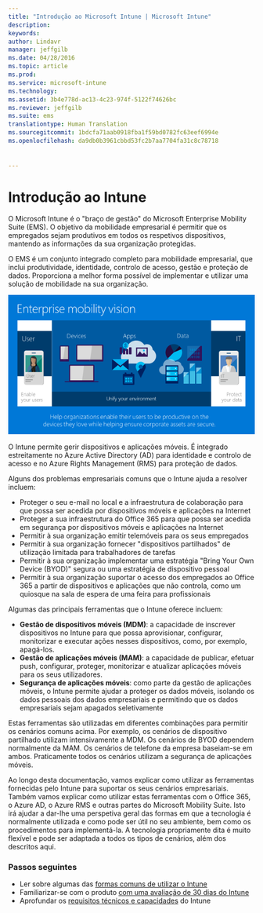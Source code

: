 ```yaml
---
title: "Introdução ao Microsoft Intune | Microsoft Intune"
description: 
keywords: 
author: Lindavr
manager: jeffgilb
ms.date: 04/28/2016
ms.topic: article
ms.prod: 
ms.service: microsoft-intune
ms.technology: 
ms.assetid: 3b4e778d-ac13-4c23-974f-5122f74626bc
ms.reviewer: jeffgilb
ms.suite: ems
translationtype: Human Translation
ms.sourcegitcommit: 1bdcfa71aab0918fba1f59bd0782fc63eef6994e
ms.openlocfilehash: da9db0b3961cbbd53fc2b7aa7704fa31c8c78718


---
```


# Introdução ao Intune
O Microsoft Intune é o "braço de gestão" do Microsoft Enterprise Mobility Suite (EMS). O objetivo da mobilidade empresarial é permitir que os empregados sejam produtivos em todos os respetivos dispositivos, mantendo as informações da sua organização protegidas.  

O EMS é um conjunto integrado completo para mobilidade empresarial, que inclui produtividade, identidade, controlo de acesso, gestão e proteção de dados. Proporciona a melhor forma possível de implementar e utilizar uma solução de mobilidade na sua organização.  

![Imagem da visão de mobilidade empresarial](..\media\em-vision.png)

O Intune permite gerir dispositivos e aplicações móveis. É integrado estreitamente no Azure Active Directory (AD) para identidade e controlo de acesso e no Azure Rights Management (RMS) para proteção de dados.  

Alguns dos problemas empresariais comuns que o Intune ajuda a resolver incluem:

* Proteger o seu e-mail no local e a infraestrutura de colaboração para que possa ser acedida por dispositivos móveis e aplicações na Internet
* Proteger a sua infraestrutura do Office 365 para que possa ser acedida em segurança por dispositivos móveis e aplicações na Internet
* Permitir à sua organização emitir telemóveis para os seus empregados
* Permitir à sua organização fornecer "dispositivos partilhados" de utilização limitada para trabalhadores de tarefas
* Permitir à sua organização implementar uma estratégia "Bring Your Own Device (BYOD)" segura ou uma estratégia de dispositivo pessoal
* Permitir à sua organização suportar o acesso dos empregados ao Office 365 a partir de dispositivos e aplicações que não controla, como um quiosque na sala de espera de uma feira para profissionais

Algumas das principais ferramentas que o Intune oferece incluem:
* **Gestão de dispositivos móveis (MDM)**: a capacidade de inscrever dispositivos no Intune para que possa aprovisionar, configurar, monitorizar e executar ações nesses dispositivos, como, por exemplo, apagá-los.
* **Gestão de aplicações móveis (MAM)**: a capacidade de publicar, efetuar push, configurar, proteger, monitorizar e atualizar aplicações móveis para os seus utilizadores.
* **Segurança de aplicações móveis**: como parte da gestão de aplicações móveis, o Intune permite ajudar a proteger os dados móveis, isolando os dados pessoais dos dados empresariais e permitindo que os dados empresariais sejam apagados seletivamente

Estas ferramentas são utilizadas em diferentes combinações para permitir os cenários comuns acima. Por exemplo, os cenários de dispositivo partilhado utilizam intensivamente a MDM. Os cenários de BYOD dependem normalmente da MAM. Os cenários de telefone da empresa baseiam-se em ambos. Praticamente todos os cenários utilizam a segurança de aplicações móveis.

Ao longo desta documentação, vamos explicar como utilizar as ferramentas fornecidas pelo Intune para suportar os seus cenários empresariais.  Também vamos explicar como utilizar estas ferramentas com o Office 365, o Azure AD, o Azure RMS e outras partes do Microsoft Mobility Suite. Isto irá ajudar a dar-lhe uma perspetiva geral das formas em que a tecnologia é normalmente utilizada e como pode ser útil no seu ambiente, bem como os procedimentos para implementá-la. A tecnologia propriamente dita é muito flexível e pode ser adaptada a todos os tipos de cenários, além dos descritos aqui.

### Passos seguintes
* Ler sobre algumas das [formas comuns de utilizar o Intune](common-ways-to-use-intune.md)
* Familiarizar-se com o produto [com uma avaliação de 30 dias do Intune](get-started-with-a-30-day-trial-of-microsoft-intune.md)
* Aprofundar os [requisitos técnicos e capacidades](/intune/get-started/what-to-know-before-you-start-microsoft-intune) do Intune



<!--HONumber=Jun16_HO4-->


